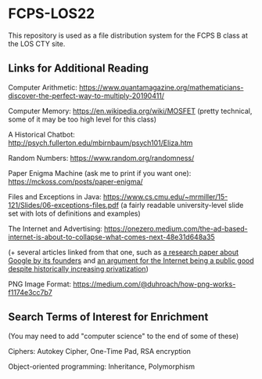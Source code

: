 # FCPS-LOS22
This repository is used as a file distribution system for the FCPS B class at the LOS CTY site.

## Links for Additional Reading
Computer Arithmetic:
https://www.quantamagazine.org/mathematicians-discover-the-perfect-way-to-multiply-20190411/

Computer Memory:
https://en.wikipedia.org/wiki/MOSFET (pretty technical, some of it may be too high level for this class)

A Historical Chatbot:
http://psych.fullerton.edu/mbirnbaum/psych101/Eliza.htm

Random Numbers:
https://www.random.org/randomness/

Paper Enigma Machine (ask me to print if you want one):
https://mckoss.com/posts/paper-enigma/

Files and Exceptions in Java:
https://www.cs.cmu.edu/~mrmiller/15-121/Slides/06-exceptions-files.pdf (a fairly readable university-level slide set with lots of definitions and examples)

The Internet and Advertising:
https://onezero.medium.com/the-ad-based-internet-is-about-to-collapse-what-comes-next-48e31d648a35

(+ several articles linked from that one, such as [a research paper about Google by its founders](http://infolab.stanford.edu/~backrub/google.html) and [an argument for the Internet being a public good despite historically increasing privatization](https://jacobin.com/2016/08/internet-public-dns-privatization-icann-netflix/))

PNG Image Format:
https://medium.com/@duhroach/how-png-works-f1174e3cc7b7


## Search Terms of Interest for Enrichment
(You may need to add "computer science" to the end of some of these)

Ciphers:
Autokey Cipher, One-Time Pad, RSA encryption

Object-oriented programming:
Inheritance, Polymorphism
